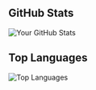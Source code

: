 ## GitHub Stats

![Your GitHub Stats](https://github-readme-stats.vercel.app/api?username=techie-31&show_icons=true&theme=radical)

## Top Languages

![Top Languages](https://github-readme-stats.vercel.app/api/top-langs/?username=techie-31&layout=compact&theme=radical)

<!---
techie-31/techie-31 is a ✨ special ✨ repository because its `README.md` (this file) appears on your GitHub profile.
You can click the Preview link to take a look at your changes.
--->
